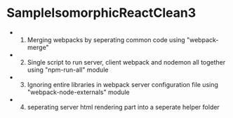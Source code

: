 # SampleIsomorphicReactClean3
- 1. Merging webpacks by seperating common code using "webpack-merge"
- 2. Single script to run server, client webpack and nodemon all together using "npm-run-all" module
- 3. Ignoring entire libraries in webpack server configuration file using "webpack-node-externals" module
- 4. seperating server html rendering part into a seperate helper folder

